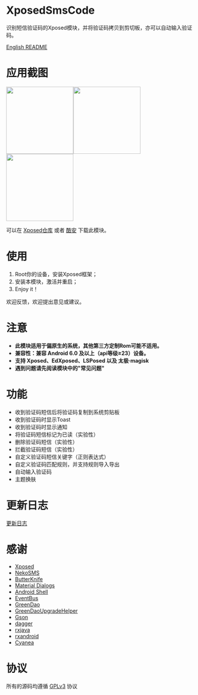 # XposedSmsCode
识别短信验证码的Xposed模块，并将验证码拷贝到剪切板，亦可以自动输入验证码。

[English README](/README-EN.md)

# 应用截图
<img src="/art/cn/01.png" width="180"/><img src="/art/cn/02.png" width="180"/><img src="/art/cn/03.png" width="180"/>

可以在 [Xposed仓库](http://repo.xposed.info/module/com.github.tianma8023.xposed.smscode) 或者 [酷安](https://www.coolapk.com/apk/com.github.tianma8023.xposed.smscode) 下载此模块。

# 使用
1. Root你的设备，安装Xposed框架；
2. 安装本模块，激活并重启；
3. Enjoy it！

欢迎反馈，欢迎提出意见或建议。

# 注意
- **此模块适用于偏原生的系统，其他第三方定制Rom可能不适用。**
- **兼容性：兼容 Android 6.0 及以上（api等级≥23）设备。**
- **支持 Xposed、EdXposed、LSPosed 以及 太极·magisk**
- **遇到问题请先阅读模块中的"常见问题"**

# 功能
- 收到验证码短信后将验证码复制到系统剪贴板
- 收到验证码时显示Toast
- 收到验证码时显示通知
- 将验证码短信标记为已读（实验性）
- 删除验证码短信（实验性）
- 拦截验证码短信（实验性）
- 自定义验证码短信关键字（正则表达式）
- 自定义验证码匹配规则，并支持规则导入导出
- 自动输入验证码
- 主题换肤

# 更新日志
[更新日志](/LOG-CN.md)

# 感谢
- [Xposed](https://github.com/rovo89/Xposed)
- [NekoSMS](https://github.com/apsun/NekoSMS)
- [ButterKnife](https://github.com/JakeWharton/butterknife)
- [Material Dialogs](https://github.com/afollestad/material-dialogs)
- [Android Shell](https://github.com/jaredrummler/AndroidShell)
- [EventBus](https://github.com/greenrobot/EventBus)
- [GreenDao](https://github.com/greenrobot/greenDAO)
- [GreenDaoUpgradeHelper](https://github.com/yuweiguocn/GreenDaoUpgradeHelper)
- [Gson](https://github.com/google/gson)
- [dagger](https://github.com/google/dagger)
- [rxjava](https://github.com/ReactiveX/RxJava)
- [rxandroid](https://github.com/ReactiveX/RxAndroid)
- [Cyanea](https://github.com/jaredrummler/Cyanea)


# 协议
所有的源码均遵循 [GPLv3](https://www.gnu.org/licenses/gpl-3.0.txt) 协议